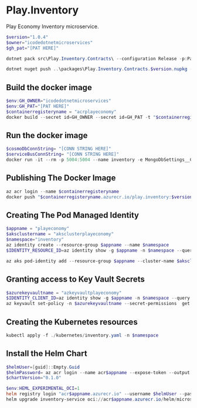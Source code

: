# Play.Inventory

Play Economy Inventory microservice.

```powershell
$version="1.0.4"
$owner="icodedotnetmicroservices"
$gh_pat="[PAT HERE]"

dotnet pack src\Play.Inventory.Contracts\ --configuration Release -p:PackageVersion=$version -p:RepositoryUrl=https://github.com/$owner/Play.Inventory -o ..\packages

dotnet nuget push ..\packages\Play.Inventory.Contracts.$version.nupkg --api-key $gh_pat --source "github"
```

## Build the docker image

```powershell
$env:GH_OWNER="icodedotnetmicroservices"
$env:GH_PAT="[PAT HERE]"
$containerregisteryname = "acrplayeconomy"
docker build --secret id=GH_OWNER --secret id=GH_PAT -t "$containerregisteryname.azurecr.io/play.inventory:$version" .
```

## Run the docker image

```powershell
$cosmoDbConnString= "[CONN STRING HERE]"
$serviceBusConnString= "[CONN STRING HERE]"
docker run -it --rm -p 5004:5004 --name inventory -e MongoDbSettings__ConnectionString=$cosmoDbConnString -e ServiceBusSettings__ConnectionString=$serviceBusConnString -e ServiceSettings__MessageBroker="SERVICEBUS" play.inventory:$version
```

## Publishing The Docker Image

```powershell
az acr login --name $containerregisteryname
docker push "$containerregisteryname.azurecr.io/play.inventory:$version"
```

## Creating The Pod Managed Identity

```powershell
$appname = "playeconomy"
$aksclustername = "aksclusterplayeconomy"
$namespace="inventory"
az identity create --resource-group $appname --name $namespace
$IDENTITY_RESOURCE_ID=az identity show -g $appname -n $namespace --query id -otsv

az aks pod-identity add --resource-group $appname --cluster-name $aksclustername --namespace $namespace --name $namespace --identity-resource-id $IDENTITY_RESOURCE_ID
```

## Granting access to Key Vault Secrets

```powershell
$azurekeyvaultname = "azkeyvaultplayeconomy"
$IDENTITY_CLIENT_ID=az identity show -g $appname -n $namespace --query clientId -otsv
az keyvault set-policy -n $azurekeyvaultname --secret-permissions  get list --spn $IDENTITY_CLIENT_ID
```

## Creating the Kubernetes resources

```powershell
kubectl apply -f ./kubernetes/inventory.yaml -n $namespace
```
## Install the Helm Chart
```powershell
$helmUser=[guid]::Empty.Guid
$helmPassword= az acr login --name acr$appname --expose-token --output tsv --query accessToken
$chartVersion="0.1.0"

$env:HEML_EXPERIMENTAL_OCI=1
helm registry login "acr$appname.azurecr.io" --username $helmUser --password $helmPassword
helm upgrade inventory-service oci://acr$appname.azurecr.io/helm/microservice --version $chartVersion -f .\helm\values.yaml -n $namespace --install